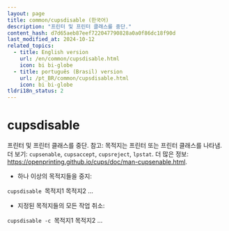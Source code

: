 ```yaml
---
layout: page
title: common/cupsdisable (한국어)
description: "프린터 및 프린터 클래스를 중단."
content_hash: d7d65aeb87eef722047790828a0a0f86dc18f90d
last_modified_at: 2024-10-12
related_topics:
  - title: English version
    url: /en/common/cupsdisable.html
    icon: bi bi-globe
  - title: português (Brasil) version
    url: /pt_BR/common/cupsdisable.html
    icon: bi bi-globe
tldri18n_status: 2
---
```

# cupsdisable

프린터 및 프린터 클래스를 중단.
참고: 목적지는 프린터 또는 프린터 클래스를 나타냄.
더 보기: `cupsenable`, `cupsaccept`, `cupsreject`, `lpstat`.
더 많은 정보: <https://openprinting.github.io/cups/doc/man-cupsenable.html>.

- 하나 이상의 목적지들을 중지:

`cupsdisable `<span class="tldr-var badge badge-pill bg-dark-lm bg-white-dm text-white-lm text-dark-dm font-weight-bold">목적지1 목적지2 ...</span>

- 지정된 목적지들의 모든 작업 취소:

`cupsdisable -c `<span class="tldr-var badge badge-pill bg-dark-lm bg-white-dm text-white-lm text-dark-dm font-weight-bold">목적지1 목적지2 ...</span>
